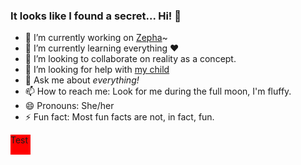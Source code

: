 ### It looks like I found a secret... Hi! 👋

- 🔭 I’m currently working on [Zepha](https://github.com/Aurailus/Zepha)~
- 🌱 I’m currently learning everything :heart:
- 👯 I’m looking to collaborate on reality as a concept.
- 🤔 I’m looking for help with [my child](https://github.com/Aurailus/Zepha)
- 💬 Ask me about *everything!*
- 📫 How to reach me: Look for me during the full moon, I'm fluffy.
- 😄 Pronouns: She/her
- ⚡ Fun fact: Most fun facts are not, in fact, fun.

<div style="background-color: #f00; width: 32px; height: 32px;">Test</div>
